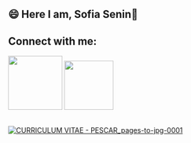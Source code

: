 ## 😄 Here I am, Sofia Senin👋

## Connect with me:
<div style="display: inline_block">
  <a href= "https://www.linkedin.com/in/sofia-senin/ target="_blank"><img src="https://img.shields.io/badge/-LinkedIn-%230077B5?style=for the-badge&logo=linkedin&logoColor=white" target="_blank" width="110"></a>
  <a href="https:https://github.com/SeninSofia/SeninSofia/"><img src="https://img.shields.io/badge/GitHub-100000?style=for-the-badge&logo=github&logoColor=white" target="_blank" width="100"</a>
</div>
  
##

![CURRICULUM VITAE - PESCAR_pages-to-jpg-0001](https://user-images.githubusercontent.com/109605598/179775968-667427b5-2aec-4a8c-a569-57a323722e4a.jpg)
